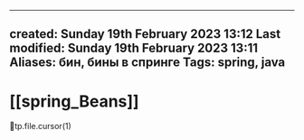 
---
created: Sunday 19th February 2023 13:12
Last modified: Sunday 19th February 2023 13:11
Aliases: бин, бины в спринге
Tags: spring, java
---

# [[spring_Beans]]

📌tp.file.cursor(1)

